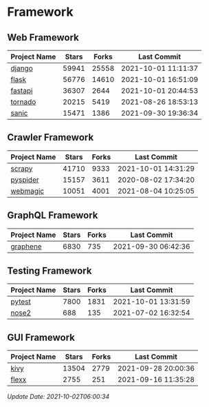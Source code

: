 # Framework

## Web Framework
| Project Name | Stars | Forks | Last Commit |
| ------------ | ----- | ----- | ----------- |
| [django](https://github.com/django/django) | 59941 | 25558 | 2021-10-01 11:11:37 |
| [flask](https://github.com/pallets/flask) | 56776 | 14610 | 2021-10-01 16:51:09 |
| [fastapi](https://github.com/tiangolo/fastapi) | 36307 | 2644 | 2021-10-01 20:44:53 |
| [tornado](https://github.com/tornadoweb/tornado) | 20215 | 5419 | 2021-08-26 18:53:13 |
| [sanic](https://github.com/sanic-org/sanic) | 15471 | 1386 | 2021-09-30 19:36:34 |

## Crawler Framework
| Project Name | Stars | Forks | Last Commit |
| ------------ | ----- | ----- | ----------- |
| [scrapy](https://github.com/scrapy/scrapy) | 41710 | 9333 | 2021-10-01 14:31:29 |
| [pyspider](https://github.com/binux/pyspider) | 15157 | 3611 | 2020-08-02 17:34:20 |
| [webmagic](https://github.com/code4craft/webmagic) | 10051 | 4001 | 2021-08-04 10:25:05 |

## GraphQL Framework
| Project Name | Stars | Forks | Last Commit |
| ------------ | ----- | ----- | ----------- |
| [graphene](https://github.com/graphql-python/graphene) | 6830 | 735 | 2021-09-30 06:42:36 |

## Testing Framework
| Project Name | Stars | Forks | Last Commit |
| ------------ | ----- | ----- | ----------- |
| [pytest](https://github.com/pytest-dev/pytest) | 7800 | 1831 | 2021-10-01 13:31:59 |
| [nose2](https://github.com/nose-devs/nose2) | 688 | 135 | 2021-07-02 16:32:54 |

## GUI Framework
| Project Name | Stars | Forks | Last Commit |
| ------------ | ----- | ----- | ----------- |
| [kivy](https://github.com/kivy/kivy) | 13504 | 2779 | 2021-09-28 20:00:36 |
| [flexx](https://github.com/flexxui/flexx) | 2755 | 251 | 2021-09-16 11:35:28 |

*Update Date: 2021-10-02T06:00:34*
